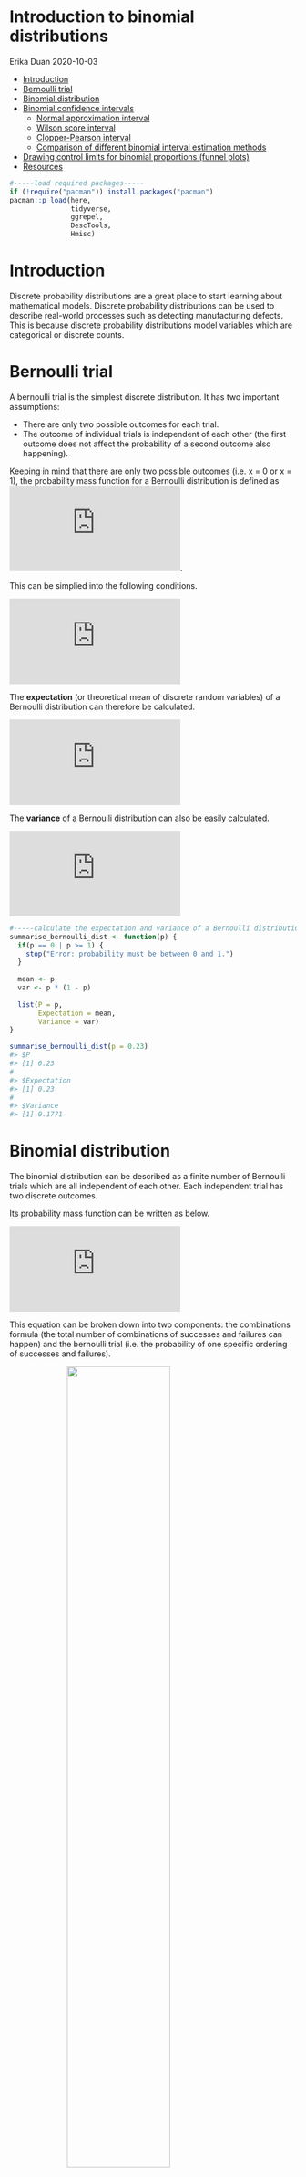Introduction to binomial distributions
================
Erika Duan
2020-10-03

  - [Introduction](#introduction)
  - [Bernoulli trial](#bernoulli-trial)
  - [Binomial distribution](#binomial-distribution)
  - [Binomial confidence intervals](#binomial-confidence-intervals)
      - [Normal approximation interval](#normal-approximation-interval)
      - [Wilson score interval](#wilson-score-interval)
      - [Clopper-Pearson interval](#clopper-pearson-interval)
      - [Comparison of different binomial interval estimation
        methods](#comparison-of-different-binomial-interval-estimation-methods)
  - [Drawing control limits for binomial proportions (funnel
    plots)](#drawing-control-limits-for-binomial-proportions-funnel-plots)
  - [Resources](#resources)

``` r
#-----load required packages-----  
if (!require("pacman")) install.packages("pacman")
pacman::p_load(here,  
               tidyverse,
               ggrepel, 
               DescTools,
               Hmisc) 
```

# Introduction

Discrete probability distributions are a great place to start learning
about mathematical models. Discrete probability distributions can be
used to describe real-world processes such as detecting manufacturing
defects. This is because discrete probability distributions model
variables which are categorical or discrete counts.

# Bernoulli trial

A bernoulli trial is the simplest discrete distribution. It has two
important assumptions:

  - There are only two possible outcomes for each trial.
  - The outcome of individual trials is independent of each other (the
    first outcome does not affect the probability of a second outcome
    also happening).

Keeping in mind that there are only two possible outcomes (i.e. x = 0 or
x = 1), the probability mass function for a Bernoulli distribution is
defined as
![p^{x}\\times(1-p)^{1-x}](https://latex.codecogs.com/png.latex?p%5E%7Bx%7D%5Ctimes%281-p%29%5E%7B1-x%7D
"p^{x}\\times(1-p)^{1-x}").

This can be simplied into the following conditions.  
  
![p(x) = \\begin{cases} 1 - p & for \\; x = 0 \\\\
p & for \\; x = 1 \\end{cases} where
\\; 0\<P\<1](https://latex.codecogs.com/png.latex?p%28x%29%20%3D%20%5Cbegin%7Bcases%7D%201%20-%20p%20%26%20for%20%5C%3B%20x%20%3D%200%20%5C%5C%0Ap%20%26%20for%20%5C%3B%20x%20%3D%201%20%5Cend%7Bcases%7D%20where%20%5C%3B%200%3CP%3C1
"p(x) = \\begin{cases} 1 - p & for \\; x = 0 \\\\
p & for \\; x = 1 \\end{cases} where \\; 0\<P\<1")  

The **expectation** (or theoretical mean of discrete random variables)
of a Bernoulli distribution can therefore be calculated.  
  
![E(X) = \\sum\_{i=0}^{1} x \\times p(x) = 0\\times (1-p)+1 \\times p =
p](https://latex.codecogs.com/png.latex?E%28X%29%20%3D%20%5Csum_%7Bi%3D0%7D%5E%7B1%7D%20x%20%5Ctimes%20p%28x%29%20%3D%200%5Ctimes%20%281-p%29%2B1%20%5Ctimes%20p%20%3D%20p
"E(X) = \\sum_{i=0}^{1} x \\times p(x) = 0\\times (1-p)+1 \\times p = p")  

The **variance** of a Bernoulli distribution can also be easily
calculated.  
  
![Var(X) = E(X^2)-E(X)^2 = (0^2 \\times (1-p)+1^2 \\times p)-(p^2) =
p(1-p)](https://latex.codecogs.com/png.latex?Var%28X%29%20%3D%20E%28X%5E2%29-E%28X%29%5E2%20%3D%20%280%5E2%20%5Ctimes%20%281-p%29%2B1%5E2%20%5Ctimes%20p%29-%28p%5E2%29%20%3D%20p%281-p%29
"Var(X) = E(X^2)-E(X)^2 = (0^2 \\times (1-p)+1^2 \\times p)-(p^2) = p(1-p)")  

``` r
#-----calculate the expectation and variance of a Bernoulli distribution-----  
summarise_bernoulli_dist <- function(p) {
  if(p == 0 | p >= 1) {
    stop("Error: probability must be between 0 and 1.")
  }
  
  mean <- p
  var <- p * (1 - p)
  
  list(P = p, 
       Expectation = mean,
       Variance = var)
}

summarise_bernoulli_dist(p = 0.23)  
#> $P
#> [1] 0.23
# 
#> $Expectation
#> [1] 0.23
# 
#> $Variance
#> [1] 0.1771
```

# Binomial distribution

The binomial distribution can be described as a finite number of
Bernoulli trials which are all independent of each other. Each
independent trial has two discrete outcomes.

Its probability mass function can be written as below.  
  
![p(x) = \\frac{n\!}{x\!(n-x)\!} \\times
p^{x}(1-p)^{n-x}](https://latex.codecogs.com/png.latex?p%28x%29%20%3D%20%5Cfrac%7Bn%21%7D%7Bx%21%28n-x%29%21%7D%20%5Ctimes%20p%5E%7Bx%7D%281-p%29%5E%7Bn-x%7D
"p(x) = \\frac{n!}{x!(n-x)!} \\times p^{x}(1-p)^{n-x}")  

This equation can be broken down into two components: the combinations
formula (the total number of combinations of successes and failures can
happen) and the bernoulli trial (i.e. the probability of one specific
ordering of successes and failures).

<img src="../../02_figures/2020-08-28_binomial-probability-mass-function.jpg" width="60%" style="display: block; margin: auto;" />

The binomial coefficient, or combinations formula, is represented
below.  
  
![\\binom{n}{k} = \\frac{n\!}{k\!(n-k)\!} \\; for \\; k = 0, 1, 2, ... ,
n](https://latex.codecogs.com/png.latex?%5Cbinom%7Bn%7D%7Bk%7D%20%3D%20%5Cfrac%7Bn%21%7D%7Bk%21%28n-k%29%21%7D%20%5C%3B%20for%20%5C%3B%20k%20%3D%200%2C%201%2C%202%2C%20...%20%2C%20n
"\\binom{n}{k} = \\frac{n!}{k!(n-k)!} \\; for \\; k = 0, 1, 2, ... , n")  

It arises from the concept of finding all combinations of a particular
permutation of object orderings.

<img src="../../02_figures/2020-08-28_binomial-coefficient.jpg" width="80%" style="display: block; margin: auto;" />

``` r
#-----calculate binomial probability-----  
# if the probability of an account being hacked is p = 0.001
# what is the probability 2 accounts are hacked out of 1000   

dbinom(x = 2, size = 1000, prob = 0.001)
#> [1] 0.1840317  

# what is the probability of 2 or less accounts being hacked out of 1000 accounts 

pbinom(q = 2, size = 1000, prob = 0.001)
#> [1] 0.9197907  

# what is the probability of more than 2 accounts being hacked out of 100 accounts  
1 - pbinom(q = 2, size = 1000, prob = 0.001)
#> [1] 0.08020934  
```

``` r
#-----create binomial probability distribution function-----  
calc_binom_dist <- function(x, n, p) {
  combinations <- choose(n, x) 
  combinations * (p^x) * ((1-p)^(n-x))
}

calc_binom_dist(x = 2, n = 1000, p = 0.001) 
#> [1] 0.1840317
```

The **expectation** can be
[derived](https://www.probabilisticworld.com/binomial-distribution-mean-variance-formulas-proof)
as ![E(X) = n\\times
p](https://latex.codecogs.com/png.latex?E%28X%29%20%3D%20n%5Ctimes%20p
"E(X) = n\\times p"). The intuitive explanation is that the mean of the
binomial distribution is equal to the sum of the mean of each
independent variable that constitutes the distribution.

The **variance** can be
[derived](https://www.probabilisticworld.com/binomial-distribution-mean-variance-formulas-proof)
as ![Var(X) = n \\times
p(1-p)](https://latex.codecogs.com/png.latex?Var%28X%29%20%3D%20n%20%5Ctimes%20p%281-p%29
"Var(X) = n \\times p(1-p)").

# Binomial confidence intervals

## Normal approximation interval

To calculate [bionomial proportion confidence
intervals](https://en.wikipedia.org/wiki/Binomial_proportion_confidence_interval),
the easiest concept is to estimate normal approximation intervals for
the binomial proportion. We assume that the distribution of the standard
error of ![\\hat p](https://latex.codecogs.com/png.latex?%5Chat%20p
"\\hat p") is approximately normal. We can use this approach if our
sample sizes are relatively large (![n\\times
p\>5](https://latex.codecogs.com/png.latex?n%5Ctimes%20p%3E5
"n\\times p\>5") and ![n\\times
q\>5](https://latex.codecogs.com/png.latex?n%5Ctimes%20q%3E5
"n\\times q\>5")) and the probability of each independent bernoulli
trial is not close to 0 or 1.

The normal approximation interval for a binomial proportion is
represented below.

  
![C.I.\\;for\\;p = \\hat p \\times z \\times \\sqrt{\\frac{\\hat
p(1-\\hat
p)}{n}}](https://latex.codecogs.com/png.latex?C.I.%5C%3Bfor%5C%3Bp%20%3D%20%5Chat%20p%20%5Ctimes%20z%20%5Ctimes%20%5Csqrt%7B%5Cfrac%7B%5Chat%20p%281-%5Chat%20p%29%7D%7Bn%7D%7D
"C.I.\\;for\\;p = \\hat p \\times z \\times \\sqrt{\\frac{\\hat p(1-\\hat p)}{n}}")  

**Note:** Whilst the rationale for the normal approximation interval is
the easiest to understand, its underlying assumption that the variance
is independent of the mean renders it undesirable for use. The normal
approximation interval is also called the Wald interval.

``` r
#-----estimate the unemployment rate using the normal approximation interval-----    
# 600 people were randomly surveyed and 78 were unemployed  

n <- 600
n_success <- 78  

#------calculate 95% and 99% confidence interval for the true unemployment rate-----  
# use the DescTools package  

BinomCI(n_success, n,
        conf.level = 0.95,
        sides = "two.sided",
        method = "wald")

#>      est    lwr.ci    upr.ci
#> [1,] 0.13 0.1030906 0.1569094

BinomCI(n_success, n,
        conf.level = 0.99,
        sides = "two.sided",
        method = "wald")

#>       est     lwr.ci    upr.ci
#> [1,] 0.13 0.09463507 0.1653649
```

``` r
#-----create a function to manually calculate binomial normal approximation intervals-----  
calc_binom_CI_wald <- function(n, k, CI = 0.95) {
  if(!is.numeric(n)) {
    stop("Error: n must be a number (number of total trials).")
  }
  
  if(!is.numeric(k)) {
    stop("Error: k must be a number (number of successful trials).")
  }
  
  if(!is.numeric(CI) | CI > 1) {
    stop("Error: the 95% confidence interval should be represented as 0.95 and etc.")
  }
  
  alpha <- 1 - CI
  z <- qnorm(p = 1 - (alpha/2))
  p_hat <- k/n
  
  lower_bound <- p_hat - z * sqrt(p_hat * (1 - p_hat)/n)
  upper_bound <- p_hat + z * sqrt(p_hat * (1 - p_hat)/n)
  
  return(c("est" = p_hat, "lwr.ci" = lower_bound, "upr.ci" = upper_bound))
}

calc_binom_CI_wald(n = 600, k = 78, CI = 0.95)
```

    ##       est    lwr.ci    upr.ci 
    ## 0.1300000 0.1030906 0.1569094

``` r
#>       est    lwr.ci    upr.ci 
#> 0.1300000 0.1030906 0.1569094 
```

## Wilson score interval

The Wilson score interval is recommended instead of the normal
approximation interval as the actual coverage probability (i.e. 0.95) is
closer to the calculated confidence interval.

This approach starts by using the normal approximation of the
binomial.  
  
![z\\approx \\frac{p-\\hat {p}}{\\sigma\_{n}} \\;where\\; \\sigma\_{n} =
\\sqrt\\frac{p(1-p)}{n}](https://latex.codecogs.com/png.latex?z%5Capprox%20%5Cfrac%7Bp-%5Chat%20%7Bp%7D%7D%7B%5Csigma_%7Bn%7D%7D%20%5C%3Bwhere%5C%3B%20%5Csigma_%7Bn%7D%20%3D%20%5Csqrt%5Cfrac%7Bp%281-p%29%7D%7Bn%7D
"z\\approx \\frac{p-\\hat {p}}{\\sigma_{n}} \\;where\\; \\sigma_{n} = \\sqrt\\frac{p(1-p)}{n}")  
  
  
![(p-\\hat {p})^2 = z^2\\times
\\sqrt\\frac{p(1-p)}{n}](https://latex.codecogs.com/png.latex?%28p-%5Chat%20%7Bp%7D%29%5E2%20%3D%20z%5E2%5Ctimes%20%5Csqrt%5Cfrac%7Bp%281-p%29%7D%7Bn%7D
"(p-\\hat {p})^2 = z^2\\times \\sqrt\\frac{p(1-p)}{n}")  

The lower and upper bounds of the Wilson score interval is derived by
solving the rearranged quadratic equation below.  
  
![(1+\\frac{z^2}{n}) p^2 + (-2\\hat p-\\frac{z^2}{n})p + (\\hat p^2)
= 0](https://latex.codecogs.com/png.latex?%281%2B%5Cfrac%7Bz%5E2%7D%7Bn%7D%29%20p%5E2%20%2B%20%28-2%5Chat%20p-%5Cfrac%7Bz%5E2%7D%7Bn%7D%29p%20%2B%20%28%5Chat%20p%5E2%29%20%3D%200
"(1+\\frac{z^2}{n}) p^2 + (-2\\hat p-\\frac{z^2}{n})p + (\\hat p^2) = 0")  

**Note:** A continuity correction also exists for the Wilson score
interval. Continuity corrections are used when the probability mass
function of a discrete distribution is very jagged (i.e. not very
smooth).

``` r
#-----estimate the unemployment rate using the Wilson score interval-----    
# 600 people were randomly surveyed and 78 were unemployed  

n <- 600
n_success <- 78  

p_hat <- n_success/n

#------calculate 95% and 99% confidence interval for the true unemployment rate-----
# use the DescTools package  

BinomCI(n_success, n,
        conf.level = 0.95,
        sides = "two.sided",
        method = "wilson")

#>        est    lwr.ci    upr.ci
#>  [1,] 0.13 0.1054271 0.1592806  

BinomCI(n_success, n,
        conf.level = 0.99,
        sides = "two.sided",
        method = "wilson")

#>        est     lwr.ci    upr.ci
#>  [1,] 0.13 0.09864373 0.1694498
```

## Clopper-Pearson interval

The Clopper–Pearson interval is an exact interval as it is directly
based on the binomial distribution. The lower and upper bounds of the
confidence interval is represented through the following two binomial
distributions, where ![n\_1 = 1, 2, 3, ...,
n-1](https://latex.codecogs.com/png.latex?n_1%20%3D%201%2C%202%2C%203%2C%20...%2C%20n-1
"n_1 = 1, 2, 3, ..., n-1").

  
![\\sum\_{x = n\_1}^{n} \\frac{n\!}{x\!(n-x)\!} \\times
{p\_{L}}^{x}(1-p\_{L})^{n-x} =
\\frac{\\alpha}{2}](https://latex.codecogs.com/png.latex?%5Csum_%7Bx%20%3D%20n_1%7D%5E%7Bn%7D%20%5Cfrac%7Bn%21%7D%7Bx%21%28n-x%29%21%7D%20%5Ctimes%20%7Bp_%7BL%7D%7D%5E%7Bx%7D%281-p_%7BL%7D%29%5E%7Bn-x%7D%20%3D%20%5Cfrac%7B%5Calpha%7D%7B2%7D
"\\sum_{x = n_1}^{n} \\frac{n!}{x!(n-x)!} \\times {p_{L}}^{x}(1-p_{L})^{n-x} = \\frac{\\alpha}{2}")  
  
  
![\\sum\_{x = 0}^{n\_1} \\frac{n\!}{x\!(n-x)\!} \\times
{p\_{U}}^{x}(1-p\_{U})^{n-x} =
\\frac{\\alpha}{2}](https://latex.codecogs.com/png.latex?%5Csum_%7Bx%20%3D%200%7D%5E%7Bn_1%7D%20%5Cfrac%7Bn%21%7D%7Bx%21%28n-x%29%21%7D%20%5Ctimes%20%7Bp_%7BU%7D%7D%5E%7Bx%7D%281-p_%7BU%7D%29%5E%7Bn-x%7D%20%3D%20%5Cfrac%7B%5Calpha%7D%7B2%7D
"\\sum_{x = 0}^{n_1} \\frac{n!}{x!(n-x)!} \\times {p_{U}}^{x}(1-p_{U})^{n-x} = \\frac{\\alpha}{2}")  

An exception is that the lower bound is zero when ![x
= 0](https://latex.codecogs.com/png.latex?x%20%3D%200 "x = 0") and the
upper bound is 1 when ![x =
n](https://latex.codecogs.com/png.latex?x%20%3D%20n "x = n").

**Note:** The formula for calculating the Clopper-Pearson interval can
also be re-written based on the beta-binomial or F distribution.

**Note:** Although the Clopper-Person approach has been traditionally
favoured, its results are more conservative than results obtained using
the Wilson score interval. This is because the coverage probability of
the exact Clopper-Pearson interval is always at least ![1 -
\\alpha](https://latex.codecogs.com/png.latex?1%20-%20%5Calpha
"1 - \\alpha").

``` r
#-----estimate the unemployment rate using the Clopper-Pearson interval-----    
# 600 people were randomly surveyed and 78 were unemployed  

n <- 600
n_success <- 78  

p_hat <- n_success/n

#------calculate 95% and 99% confidence interval for the true unemployment rate-----
BinomCI(n_success, n,
        conf.level = 0.95,
        sides = "two.sided",
        method = "clopper-pearson")

#>        est    lwr.ci    upr.ci
#>  [1,] 0.13 0.1041328 0.1595719

BinomCI(n_success, n,
        conf.level = 0.99,
        sides = "two.sided",
        method = "clopper-pearson")

#>        est     lwr.ci    upr.ci
#>  [1,] 0.13 0.09686711 0.1691624
```

## Comparison of different binomial interval estimation methods

A summary of the estimated confidence intervals for the local
unemployment rate, as calculated using different interval methods, can
be viewed below.

| conf.level | method          |  est |    lwr.ci |    upr.ci |
| ---------: | :-------------- | ---: | --------: | --------: |
|       0.95 | wald            | 0.13 | 0.1030906 | 0.1569094 |
|       0.99 | wald            | 0.13 | 0.0946351 | 0.1653649 |
|       0.95 | wilson          | 0.13 | 0.1054271 | 0.1592806 |
|       0.99 | wilson          | 0.13 | 0.0986437 | 0.1694498 |
|       0.95 | clopper-pearson | 0.13 | 0.1041328 | 0.1595719 |
|       0.99 | clopper-pearson | 0.13 | 0.0968671 | 0.1691624 |

# Drawing control limits for binomial proportions (funnel plots)

Probability distributions can be used to approximate the occurrence of
natural (especially social) phenomenon, where the results obtained arise
from:

1.  The true distribution (which exists in theory but is unknown).  
2.  Natural and unavoidable variability (i.e. stochastic error)
    observed.

Stochastic errors should not be confused with systematic errors. The
former can be modelled using statistic analysis whereas the latter
should be physically eliminated from the study through improved study
design.

The exercise below aims to replicate the concept of visualising
bionomial proportion confidence intervals using funnel plots, as
inspired by Figure 9.2 from The Art of Statistics - Learning from Data
by David Spiegelhalter. I have made up a series of random unemployment
rates for different LGAs.

``` r
#-----construct a scenario to create a the funnel plot------ 
# imagine if the national unemployment rate is 10%
# we already know p = 0.1
# we want to know if the unemployment rate of LGAs differs from p     

lgas <- c("Albury", "Bega Valley", "Broken Hill",
          "Byron", "Central Coast", "Griffith", 
          "Inner West", "Leeton", "Murray River",
          "Newcastle", "Orange", "Parramatta")

lga_pop <- c(52171, 33941, 18114,
             33399, 336611, 26356, 
             191194, 11407, 11872,
             160707, 41210, 234444)

lga_unemploy_count <- c(5313, 3294, 1962,
                        3433, 33751, 2797, 
                        18812, 1008, 1225,
                        15894, 6357, 23094)  

#-----create dataframe for all LGAs-----  
unemployment_data <- tibble(lgas,
                            lga_pop,
                            lga_unemploy_count) 

unemployment_data <- unemployment_data %>% 
  mutate(lga_unemploy_rate = lga_unemploy_count / lga_pop)

#----calculate 95% confidence intervals using the Wilson score interval-----  
values_total <- c(seq(1, 400000, 10))
values_10_percent <- values_total * 0.1

CIs <- map2(values_10_percent, values_total, ~ BinomCI(.x, .y, conf.level = 0.95,
                                                       sides = "two.sided",
                                                       method = "wilson"))

# create CIs matrix  

CIs <- matrix(unlist(CIs), ncol = 3, byrow = T) %>%
  as_tibble(.name_repair = "unique") 

colnames(CIs) <- c("est", "lwr.ci", "upr.ci")

CIs <- CIs %>%
  mutate(lga_pop = values_total)  

unemployment_data <- bind_rows(unemployment_data, CIs)
```

``` r
#-----visualise the funnel plot-----  
# x-axis displays LGA population size
# y-axis displays local unemployment rate  
# control limits are 95% confidence intervals for p  

unemployment_data %>%
  ggplot(aes(x = lga_pop, y = lga_unemploy_rate, label = lgas)) +
  geom_point() + 
  geom_text_repel(colour = "grey30", direction = "both", force = 2, nudge_x = 10000, nudge_y = 0.005) + 
  geom_hline(yintercept = 0.1, size = 0.5, colour = "firebrick", linetype = "dashed") + 
  geom_line(aes(x = lga_pop, y = lwr.ci), colour = "steelblue", linetype = "dotted") + 
  geom_line(aes(x = lga_pop, y = upr.ci), colour = "steelblue", linetype = "dotted") + 
  scale_x_continuous(labels = scales::comma) + 
  scale_y_continuous(limits = c(0.04, 0.16), labels = scales::percent_format(accuracy = 1)) + 
  labs(x = "LGA resident population",
       y = "LGA unemployment rate (%)",
       title = "Which LGA unemployment rates significantly differ from the national rate?") + 
  theme_bw() +
  theme(panel.grid.minor = element_blank(),
        panel.grid.major.x = element_blank(),
        panel.grid.major.y = element_line(linetype = "dashed"))  
```

![](2020-09-12_binomial-distribution_files/figure-gfm/unnamed-chunk-13-1.png)<!-- -->

**Note:** The final step in generating a funnel plot would be to
calculate overdispersion limits (when we have more variation between
LGAs than expected from statistical theory alone). It would also be
interesting to apply the [package
`nullabor`](https://cran.r-project.org/web/packages/nullabor/vignettes/nullabor.html)
to visually confirm that the unemployment rate in Orange is not
differently distributed due to chance alone.

# Resources

  - [Youtube video
    series](https://www.jbstatistics.com/discrete-probability-distributions/)
    explaining discrete probability distributions.  
  - Mathmatical
    [proof](https://www.probabilisticworld.com/binomial-distribution-mean-variance-formulas-proof/)
    for the derivation of the binomial distribution’s mean and
    variance.  
  - [Explanation](https://stats.stackexchange.com/questions/29641/standard-error-for-the-mean-of-a-sample-of-binomial-random-variables)
    of how the standard error of the mean is defined for a binomial
    distribution using the normal approximation.  
  - Explanations
    [here](https://corplingstats.wordpress.com/2014/02/05/binomial-normal-wilson/),
    [here](https://influentialpoints.com/Training/confidence_intervals_of_proportions-principles-properties-assumptions.htm)
    and
    [here](http://users.stat.ufl.edu/~aa/articles/agresti_coull_1998.pdf)
    of the Wilson score interval for calculating the confidence interval
    of a proportion as modelled by a binomial distribution.
  - [Explanation](https://rcompanion.org/handbook/H_02.html) of how to
    calculate confidence intervals for proportions in R.  
  - Blog posts
    [here](https://blogs.sas.com/content/iml/2011/11/23/funnel-plots-for-proportions.html)
    and
    [here](https://blogs.sas.com/content/iml/2018/11/26/funnel-plot-immunization-rates.html)
    for drawing funnel plots in SAS.  
  - An excellent introduction to drawing funnel plots from the [NHS R
    community
    blog](https://nhsrcommunity.com/blog/introduction-to-funnel-plots/).  
  - An excellent [research
    article](http://hbiostat.org/papers/hsor/providerProfiling/ver18gui.pdf)
    providing guidelines for the standardisation of constructing funnel
    plots.

